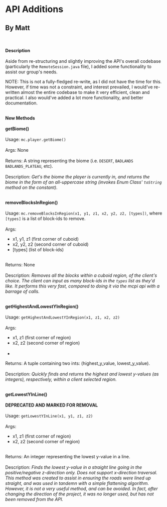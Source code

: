 # API Additions

## By Matt

<br></br>
**Description**
<br></br>
Aside from re-structuring and slightly improving the API's overall codebase (particularly the ``RemoteSession.java``
file), I added some functionality to assist our group's needs.

NOTE: This is not a fully-fledged re-write, as I did not have the time for this. However, if time was not a constraint,
and interest prevailed, I would've re-written almost the entire codebase to make it very efficient, clean and practical.
I also would've added a lot more functionality, and better documentation.
<br></br>

**New Methods**
<br></br>
<b>getBiome()</b>
<br></br>
Usage: ``mc.player.getBiome()``
<br></br>
Args: None
<br></br>
Returns: A string representing the biome (i.e. ``DESERT``, ``BADLANDS`` ``BADLANDS_PLATEAU``, etc).
<br></br>
Description: <i>Get's the biome the player is currently in, and returns the biome in the form of an all-uppercase
string (invokes Enum Class' ``toString`` method on the constant).</i>
<br></br>

<b>removeBlocksInRegion()</b>
<br></br>
Usage: ``mc.removeBlocksInRegion(x1, y1, z1, x2, y2, z2, [types])``, where ``[types]`` is a list of block-ids to remove.
<br></br>
Args:
  - x1, y1, z1 (first corner of cuboid)
  - x2, y2, z2 (second corner of cuboid)
  - [types] (list of block-ids)
<br></br>

Returns: None
<br></br>
Description: <i>Removes all the blocks within a cuboid region, of the client's choice. The client can input as many
block-ids in the ``types`` list as they'd like. It performs this very fast, compared to doing it via the mcpi api with a
barrage of calls.</i>
<br></br>

<b>getHighestAndLowestYInRegion()</b>
<br></br>
Usage: ``getHighestAndLowestYInRegion(x1, z1, x2, z2)``
<br></br>
Args:
  - x1, z1 (first corner of region)
  - x2, z2 (second corner of region)
<br></br>
  - 
Returns: A tuple containing two ints: (highest_y_value, lowest_y_value).
<br></br>
Description: <i>Quickly finds and returns the highest and lowest y-values (as integers), respectively, within a client
selected region.</i>
<br></br>

<b>getLowestYInLine()</b>
<br></br>
**DEPRECATED AND MARKED FOR REMOVAL**
<br></br>
Usage: ``getLowestYInLine(x1, y1, z1, z2)``
<br></br>
Args:
  - x1, z1 (first corner of region)
  - x2, z2 (second corner of region)
<br></br>

Returns: An integer representing the lowest y-value in a line.
<br></br>
Description: <i>Finds the lowest y-value in a straight line going in the positive/negative z-direction only. Does not
support x-direction traversal. This method was created to assist in ensuring the roads were lined up straight, and was
used in tandemn with a simple flattening algorithm. However, it is not a very useful method, and can be avoided. In
fact, after changing the direction of the project, it was no longer used, but has not been removed from the API.</i>
<br></br>